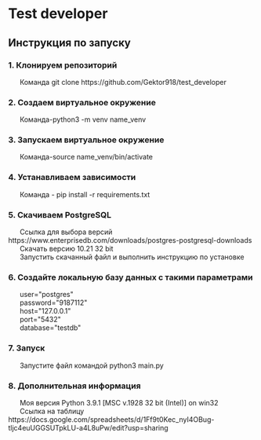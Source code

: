 <h1>Test developer</h1>

<h2>Инструкция по запуску</h2>

<h3>1. Клонируем репозиторий </h3>
&nbsp &nbsp &nbsp Команда git clone https://github.com/Gektor918/test_developer

<h3>2. Создаем виртуальное окружение</h3>
&nbsp &nbsp &nbsp Команда-python3 -m venv name_venv

<h3>3. Запускаем виртуальное окружение</h3>
&nbsp &nbsp &nbsp Команда-source name_venv/bin/activate

<h3>4. Устанавливаем зависимости</h3>
&nbsp &nbsp &nbsp Команда - pip install -r requirements.txt

<h3>5. Скачиваем PostgreSQL</h3>
&nbsp &nbsp &nbsp Ссылка для выбора версий https://www.enterprisedb.com/downloads/postgres-postgresql-downloads<br>
&nbsp &nbsp &nbsp Скачать версию 10.21 32 bit <br>
&nbsp &nbsp &nbsp Запустить скачанный файл и выполнить инструкцию по установке<br>

<h3>6. Создайте локальную базу данных с такими параметрами</h3>
&nbsp &nbsp &nbsp user="postgres"<br>
&nbsp &nbsp &nbsp password="9187112"<br>
&nbsp &nbsp &nbsp host="127.0.0.1"<br>
&nbsp &nbsp &nbsp port="5432"<br>
&nbsp &nbsp &nbsp database="testdb"<br>

<h3>7. Запуск</h3>
&nbsp &nbsp &nbsp Запустите файл командой python3 main.py<br>

<h3>8. Дополнительная информация</h3>
&nbsp &nbsp &nbsp Моя версия Python 3.9.1 [MSC v.1928 32 bit (Intel)] on win32<br>
&nbsp &nbsp &nbsp Ссылка на таблицу https://docs.google.com/spreadsheets/d/1Ff9t0Kec_nyI4OBug-tljc4euUGGSUTpkLU-a4L8uPw/edit?usp=sharing<br>
